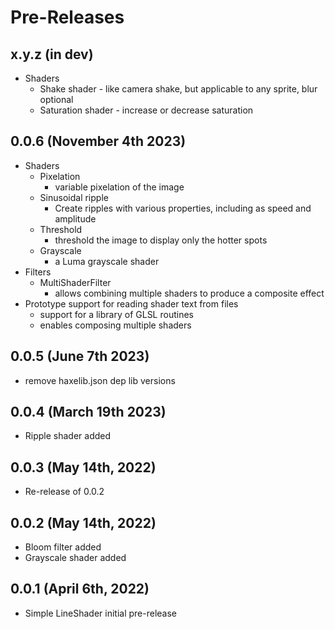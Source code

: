 # Pre-Releases

## x.y.z (in dev)
   * Shaders
     * Shake shader - like camera shake, but applicable to any sprite, blur optional
     * Saturation shader - increase or decrease saturation
## 0.0.6 (November 4th 2023)
   * Shaders
     * Pixelation
       * variable pixelation of the image
     * Sinusoidal ripple
       * Create ripples with various properties, including as speed and amplitude
     * Threshold
       * threshold the image to display only the hotter spots
     * Grayscale
       * a Luma grayscale shader
   * Filters
     * MultiShaderFilter
       * allows combining multiple shaders to produce a composite effect
   * Prototype support for reading shader text from files
       * support for a library of GLSL routines
       * enables composing multiple shaders

## 0.0.5 (June 7th 2023)
   * remove haxelib.json dep lib versions

## 0.0.4 (March 19th 2023)
   * Ripple shader added

## 0.0.3 (May 14th, 2022)
   * Re-release of 0.0.2

## 0.0.2 (May 14th, 2022)
   * Bloom filter added
   * Grayscale shader added

## 0.0.1 (April 6th, 2022)

   * Simple LineShader initial pre-release